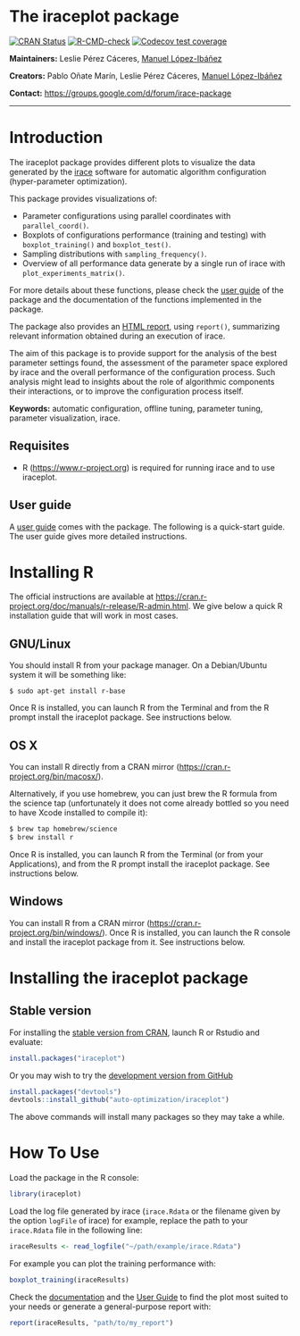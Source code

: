 # The iraceplot package

<!-- badges: start -->
[![CRAN
Status](https://www.r-pkg.org/badges/version-last-release/iraceplot)](https://cran.r-project.org/package=iraceplot)
[![R-CMD-check](https://github.com/auto-optimization/iraceplot/workflows/R-CMD-check/badge.svg)](https://github.com/auto-optimization/iraceplot/actions)
[![Codecov test coverage](https://codecov.io/gh/auto-optimization/iraceplot/branch/master/graph/badge.svg)](https://app.codecov.io/gh/auto-optimization/iraceplot?branch=master)
<!-- badges: end -->

**Maintainers:** Leslie Pérez Cáceres, [Manuel López-Ibáñez](https://lopez-ibanez.eu)

**Creators:** Pablo Oñate Marín, Leslie Pérez Cáceres, [Manuel López-Ibáñez](https://lopez-ibanez.eu)

**Contact:** <https://groups.google.com/d/forum/irace-package>

---------------------------------------

Introduction
============

The iraceplot package provides different plots to visualize
the data generated by the [irace](https://cran.r-project.org/package=irace) software for automatic algorithm configuration (hyper-parameter optimization).

This package provides visualizations of:

- Parameter configurations using parallel coordinates with  `parallel_coord()`.
- Boxplots of configurations performance (training and testing) with `boxplot_training()` and `boxplot_test()`.
- Sampling distributions with `sampling_frequency()`.
- Overview of all performance data generate by a single run of irace with `plot_experiments_matrix()`.

For more details about these functions, please check the [user guide](https://auto-optimization.github.io/iraceplot/) 
of the package and the documentation of the functions implemented in the package.

The package also provides an  [HTML report](https://auto-optimization.github.io/iraceplot/articles/example/report_example.html), using `report()`, summarizing relevant information obtained during an execution of irace.

The aim of this package is to provide support for the analysis of the best parameter settings found, the assessment of the parameter space explored by irace and the overall performance of the configuration process. Such analysis might lead to insights about the role of algorithmic components their interactions, or to improve the configuration process itself.


**Keywords:** automatic configuration, offline tuning, parameter tuning, parameter visualization, irace.

Requisites
----------

 * R (<https://www.r-project.org>) is required for running irace and to use iraceplot.

User guide
----------

A [user guide](https://auto-optimization.github.io/iraceplot/articles/user_guide/guide.html)
comes with the package. The following is a quick-start guide. The user guide gives more detailed
instructions.


Installing R
============

The official instructions are available at
<https://cran.r-project.org/doc/manuals/r-release/R-admin.html>. We give below
a quick R installation guide that will work in most cases.

GNU/Linux
---------

You should install R from your package manager. On a Debian/Ubuntu system it
will be something like:

    $ sudo apt-get install r-base

Once R is installed, you can launch R from the Terminal and from the R
prompt install the iraceplot package. See instructions below.


OS X
----

You can install R directly from a CRAN mirror
(<https://cran.r-project.org/bin/macosx/>).

Alternatively, if you use homebrew, you can just brew the R formula
from the science tap (unfortunately it does not come already bottled
so you need to have Xcode installed to compile it):

```bash
$ brew tap homebrew/science
$ brew install r
```

Once R is installed, you can launch R from the Terminal (or from your
Applications), and from the R prompt install the iraceplot package. See
instructions below.

Windows
-------

You can install R from a CRAN mirror
(<https://cran.r-project.org/bin/windows/>). Once R is installed, you can
launch the R console and install the iraceplot package from it. See instructions
below.



Installing the iraceplot package
============================

Stable version
--------------

For installing the [stable version from
CRAN](https://cran.r-project.org/package=iraceplot), launch R or Rstudio and
evaluate:
``` r
install.packages("iraceplot")
```

Or you may wish to try the [development version from GitHub](https://github.com/auto-optimization/iraceplot) 
``` r
install.packages("devtools")
devtools::install_github("auto-optimization/iraceplot")
```

The above commands will install many packages so they may take a while.


How To Use
==========

Load the package in the R console:

``` r
library(iraceplot)
```

Load the log file generated by irace (`irace.Rdata` or the filename given by the option `logFile` of irace) for example, replace the path to your `irace.Rdata` file in the following line:

``` r
iraceResults <- read_logfile("~/path/example/irace.Rdata")
```
 
For example you can plot the training performance with:
```r
boxplot_training(iraceResults)
```

Check the [documentation](https://auto-optimization.github.io/iraceplot/reference/index.html) and the [User Guide](https://auto-optimization.github.io/iraceplot/articles/user_guide/guide.html) to find the plot most suited to your needs or generate a general-purpose report with:

``` r
report(iraceResults, "path/to/my_report")
```
